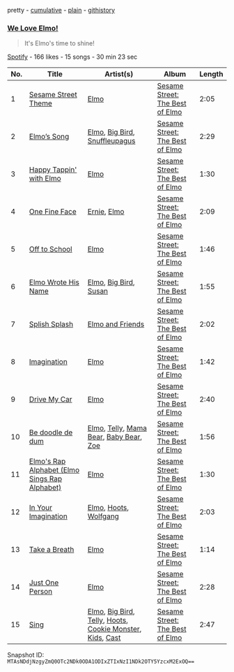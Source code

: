 pretty - [cumulative](/playlists/cumulative/2KSySxa7iudjK0IsgFxuaW.md) - [plain](/playlists/plain/2KSySxa7iudjK0IsgFxuaW) - [githistory](https://github.githistory.xyz/mackorone/spotify-playlist-archive/blob/main/playlists/plain/2KSySxa7iudjK0IsgFxuaW)

### [We Love Elmo!](https://open.spotify.com/playlist/2KSySxa7iudjK0IsgFxuaW)

> It's Elmo's time to shine!

[Spotify](https://open.spotify.com/user/spotify) - 166 likes - 15 songs - 30 min 23 sec

| No. | Title | Artist(s) | Album | Length |
|---|---|---|---|---|
| 1 | [Sesame Street Theme](https://open.spotify.com/track/72VtUtJJO4PkaGaXw5cBQn) | [Elmo](https://open.spotify.com/artist/64TYMfqkpGQsUEuF5xqS2R) | [Sesame Street: The Best of Elmo](https://open.spotify.com/album/1Sq6fD7xrvmPQ2tY9z1GCs) | 2:05 |
| 2 | [Elmo’s Song](https://open.spotify.com/track/0zwpeGgJTlFz78cdC51nw7) | [Elmo](https://open.spotify.com/artist/64TYMfqkpGQsUEuF5xqS2R), [Big Bird](https://open.spotify.com/artist/0iDC0DDdk9WL7W8OdBSmtE), [Snuffleupagus](https://open.spotify.com/artist/4s59qVGtHnriH2APKSliX5) | [Sesame Street: The Best of Elmo](https://open.spotify.com/album/1Sq6fD7xrvmPQ2tY9z1GCs) | 2:29 |
| 3 | [Happy Tappin' with Elmo](https://open.spotify.com/track/1vabQAO370qU6hTvzDGkQZ) | [Elmo](https://open.spotify.com/artist/64TYMfqkpGQsUEuF5xqS2R) | [Sesame Street: The Best of Elmo](https://open.spotify.com/album/1Sq6fD7xrvmPQ2tY9z1GCs) | 1:30 |
| 4 | [One Fine Face](https://open.spotify.com/track/3xEOPkDgjtooWVcARapoO7) | [Ernie](https://open.spotify.com/artist/1qkEx9YPevCOQhazUZK1bJ), [Elmo](https://open.spotify.com/artist/64TYMfqkpGQsUEuF5xqS2R) | [Sesame Street: The Best of Elmo](https://open.spotify.com/album/1Sq6fD7xrvmPQ2tY9z1GCs) | 2:09 |
| 5 | [Off to School](https://open.spotify.com/track/7znm85WaTxvUdcazsXLTTL) | [Elmo](https://open.spotify.com/artist/64TYMfqkpGQsUEuF5xqS2R) | [Sesame Street: The Best of Elmo](https://open.spotify.com/album/1Sq6fD7xrvmPQ2tY9z1GCs) | 1:46 |
| 6 | [Elmo Wrote His Name](https://open.spotify.com/track/3rqN0cWyoEmW8JUUAi7SsE) | [Elmo](https://open.spotify.com/artist/64TYMfqkpGQsUEuF5xqS2R), [Big Bird](https://open.spotify.com/artist/0iDC0DDdk9WL7W8OdBSmtE), [Susan](https://open.spotify.com/artist/1qvS1CTPZHz1KyE2jx92pQ) | [Sesame Street: The Best of Elmo](https://open.spotify.com/album/1Sq6fD7xrvmPQ2tY9z1GCs) | 1:55 |
| 7 | [Splish Splash](https://open.spotify.com/track/1Z6FVlZ3UqUfeb6MulTMHZ) | [Elmo and Friends](https://open.spotify.com/artist/5ZLVh1K1hx2DryBRjenTwH) | [Sesame Street: The Best of Elmo](https://open.spotify.com/album/1Sq6fD7xrvmPQ2tY9z1GCs) | 2:02 |
| 8 | [Imagination](https://open.spotify.com/track/4HHtnBoLx66rBURBWuH5Z7) | [Elmo](https://open.spotify.com/artist/64TYMfqkpGQsUEuF5xqS2R) | [Sesame Street: The Best of Elmo](https://open.spotify.com/album/1Sq6fD7xrvmPQ2tY9z1GCs) | 1:42 |
| 9 | [Drive My Car](https://open.spotify.com/track/1o2XpL4vXtXTokzgOJG9zR) | [Elmo](https://open.spotify.com/artist/64TYMfqkpGQsUEuF5xqS2R) | [Sesame Street: The Best of Elmo](https://open.spotify.com/album/1Sq6fD7xrvmPQ2tY9z1GCs) | 2:40 |
| 10 | [Be doodle de dum](https://open.spotify.com/track/2kFhRTpc85hKvg8kLavE3Y) | [Elmo](https://open.spotify.com/artist/64TYMfqkpGQsUEuF5xqS2R), [Telly](https://open.spotify.com/artist/1CNLMkGo7a7zuJ5vrzGYqs), [Mama Bear](https://open.spotify.com/artist/3RqZiaZfx8uvoMDiOqfDmJ), [Baby Bear](https://open.spotify.com/artist/4mCbMdrryOVRY5ZFUeHWQm), [Zoe](https://open.spotify.com/artist/0EW9lm37RfPGenLwuAWuSx) | [Sesame Street: The Best of Elmo](https://open.spotify.com/album/1Sq6fD7xrvmPQ2tY9z1GCs) | 1:56 |
| 11 | [Elmo's Rap Alphabet \(Elmo Sings Rap Alphabet\)](https://open.spotify.com/track/4Wcb05INcFfJ9bDeD4rtW7) | [Elmo](https://open.spotify.com/artist/64TYMfqkpGQsUEuF5xqS2R) | [Sesame Street: The Best of Elmo](https://open.spotify.com/album/1Sq6fD7xrvmPQ2tY9z1GCs) | 1:30 |
| 12 | [In Your Imagination](https://open.spotify.com/track/5lxuAIx1u8iObrDu220qi0) | [Elmo](https://open.spotify.com/artist/64TYMfqkpGQsUEuF5xqS2R), [Hoots](https://open.spotify.com/artist/0ivW1tjs7EMFg5054F9iqc), [Wolfgang](https://open.spotify.com/artist/7pkVGGJXkwt4rucWEkldrj) | [Sesame Street: The Best of Elmo](https://open.spotify.com/album/1Sq6fD7xrvmPQ2tY9z1GCs) | 2:03 |
| 13 | [Take a Breath](https://open.spotify.com/track/3uft67PPJjcCiprNByr6DG) | [Elmo](https://open.spotify.com/artist/64TYMfqkpGQsUEuF5xqS2R) | [Sesame Street: The Best of Elmo](https://open.spotify.com/album/1Sq6fD7xrvmPQ2tY9z1GCs) | 1:14 |
| 14 | [Just One Person](https://open.spotify.com/track/46TsnNQmr65Av159iumQSV) | [Elmo](https://open.spotify.com/artist/64TYMfqkpGQsUEuF5xqS2R) | [Sesame Street: The Best of Elmo](https://open.spotify.com/album/1Sq6fD7xrvmPQ2tY9z1GCs) | 2:28 |
| 15 | [Sing](https://open.spotify.com/track/71hHUJvZzFwc3TiF4GfZZU) | [Elmo](https://open.spotify.com/artist/64TYMfqkpGQsUEuF5xqS2R), [Big Bird](https://open.spotify.com/artist/0iDC0DDdk9WL7W8OdBSmtE), [Telly](https://open.spotify.com/artist/1CNLMkGo7a7zuJ5vrzGYqs), [Hoots](https://open.spotify.com/artist/0ivW1tjs7EMFg5054F9iqc), [Cookie Monster](https://open.spotify.com/artist/0KUfoAHP20vQHuDhiEAa8r), [Kids](https://open.spotify.com/artist/48FEeJN980IgYixU9VIHOO), [Cast](https://open.spotify.com/artist/18RdrdlKkNsF7XRlu3MFsa) | [Sesame Street: The Best of Elmo](https://open.spotify.com/album/1Sq6fD7xrvmPQ2tY9z1GCs) | 2:47 |

Snapshot ID: `MTAsNDdjNzgyZmQ0OTc2NDk0ODA1ODIxZTIxNzI1NDk2OTY5YzcxM2ExOQ==`
